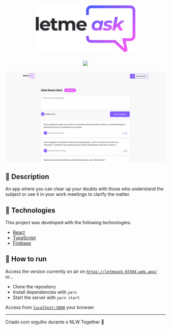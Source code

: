 <h1 align="center"><img src="./src/assets/images/logo.svg"/></h1>

<p align="center">
  <img src="https://img.shields.io/badge/license-MIT-835AFD"/>
</p>

![demo](./src/assets/images/demo.svg)

## 📑 Description

An app where you can clear up your doubts with those who understand the subject or use it in your work meetings to clarify the matter.

## 🧰 Technologies

This project was developed with the following technologies:

- [React](https://reactjs.org/)
- [TypeScript](https://www.typescriptlang.org/)
- [Firebase](https://firebase.google.com/)

## 🧪 How to run

Access the version currently on air on [`https://letmeask-97494.web.app/`](https://letmeask-97494.web.app/) or...

- Clone the repository
- Install dependencies with `yarn`
- Start the server with `yarn start`

Access from [`localhost:3000`](http://localhost:3000) your browser

---

Criado com orgulho durante o NLW Together 🚀
